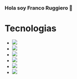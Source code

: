 ### Hola soy Franco Ruggiero 👋 
<!-- ![200w](https://user-images.githubusercontent.com/88565149/188007446-7c984092-061a-45bc-a40d-52e8bcc8949a.gif)           -->
<h1>Tecnologias</h1>
 
<ul>

  <li><img src=https://img.shields.io/badge/JavaScript-F7DF1E?style=for-the-badge&logo=javascript&logoColor=black />
    <li><img src=https://img.shields.io/badge/PHP-grey?style=for-the-badge&logo=php   />
 <li><img src=https://img.shields.io/badge/Node.js-43853D?style=for-the-badge&logo=node.js&logoColor=white />
 <li><img src=https://img.shields.io/badge/HTML5-E34F26?style=for-the-badge&logo=html5&logoColor=white />
 <li><img src=https://img.shields.io/badge/CSS3-1572B6?style=for-the-badge&logo=css3&logoColor=white />
 <li><img src=https://img.shields.io/badge/Express.js-404D59?style=for-the-badge />
 

<ul/>

<!--
    <li><img src=https://img.shields.io/badge/React-20232A?style=for-the-badge&logo=react&logoColor=61DAFB />

**FrancoRugg/FrancoRugg** is a ✨ _special_ ✨ repository because its `README.md` (this file) appears on your GitHub profile.

Here are some ideas to get you started:

- 🔭 I’m currently working on 
- 🌱 I’m currently learning Full Stack
- 👯 I’m looking to collaborate on 
- 🤔 I’m looking for help with 
- 💬 Ask me about 
- 📫 How to reach me: 
- 😄 Pronouns: 
- ⚡ Fun fact: 




...

